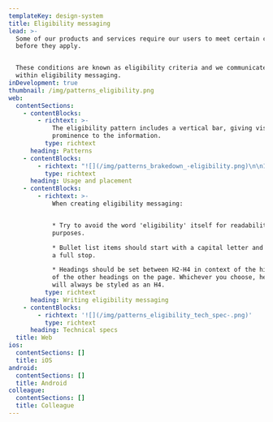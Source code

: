 ```yaml
---
templateKey: design-system
title: Eligibility messaging
lead: >-
  Some of our products and services require our users to meet certain conditions
  before they apply.


  These conditions are known as eligibility criteria and we communicate these
  within eligibility messaging.
inDevelopment: true
thumbnail: /img/patterns_eligibility.png
web:
  contentSections:
    - contentBlocks:
        - richtext: >-
            The eligibility pattern includes a vertical bar, giving visual
            prominence to the information.
          type: richtext
      heading: Patterns
    - contentBlocks:
        - richtext: "![](/img/patterns_brakedown_-eligibility.png)\n\n1. **Vertical line**\L<br>\n   The vertical line highlights the eligibility information. \n2. **Heading**<br> The heading introduces the conditions to the user.\n3. **Rich text area\L<br>**This is where we include all the conditions a user needs to meet. Conditions can be added as a bullet list, a numbered list or a paragraph."
          type: richtext
      heading: Usage and placement
    - contentBlocks:
        - richtext: >-
            When creating eligibility messaging:


            * Try to avoid the word 'eligibility' itself for readability
            purposes.

            * Bullet list items should start with a capital letter and end with
            a full stop.

            * Headings should be set between H2-H4 in context of the hierarchy
            of the other headings on the page. Whichever you choose, headings
            will always be styled as an H4.
          type: richtext
      heading: Writing eligibility messaging
    - contentBlocks:
        - richtext: '![](/img/patterns_eligibility_tech_spec-.png)'
          type: richtext
      heading: Technical specs
  title: Web
ios:
  contentSections: []
  title: iOS
android:
  contentSections: []
  title: Android
colleague:
  contentSections: []
  title: Colleague
---
```



